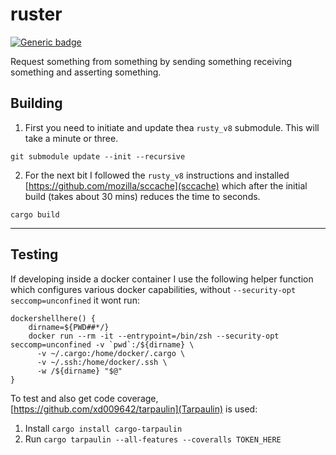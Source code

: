 # ruster

[![Generic badge](https://img.shields.io/github/workflow/status/reaandrew/ruster/Rust)](https://shields.io/)

Request something from something by sending something receiving something and asserting something.

## Building

1. First you need to initiate and update thea `rusty_v8` submodule.  This will take a minute or three.

```
git submodule update --init --recursive
```

2. For the next bit I followed the `rusty_v8` instructions and installed [https://github.com/mozilla/sccache](sccache) which after the initial build (takes about 30 mins) reduces the time to seconds.

```
cargo build
```

---

## Testing

If developing inside a docker container I use the following helper function which configures various docker capabilities, without `--security-opt seccomp=unconfined` it wont run:

```shell
dockershellhere() {
    dirname=${PWD##*/}
    docker run --rm -it --entrypoint=/bin/zsh --security-opt seccomp=unconfined -v `pwd`:/${dirname} \
      -v ~/.cargo:/home/docker/.cargo \
      -v ~/.ssh:/home/docker/.ssh \
      -w /${dirname} "$@"
}
```

To test and also get code coverage, [https://github.com/xd009642/tarpaulin](Tarpaulin) is used:

1. Install `cargo install cargo-tarpaulin`
2. Run `cargo tarpaulin --all-features --coveralls TOKEN_HERE`
